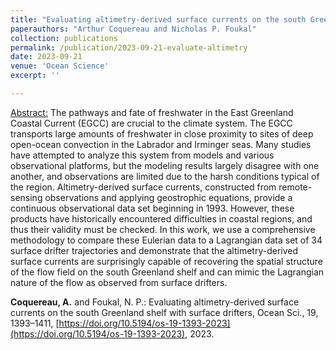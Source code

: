 ```yaml
---
title: "Evaluating altimetry-derived surface currents on the south Greenland shelf with surface drifters"
paperauthors: "Arthur Coquereau and Nicholas P. Foukal"
collection: publications
permalink: /publication/2023-09-21-evaluate-altimetry
date: 2023-09-21
venue: 'Ocean Science'
excerpt: ''

---
```

<u>Abstract:</u> The pathways and fate of freshwater in the East Greenland Coastal Current (EGCC) are crucial to the climate system. The EGCC transports large amounts of freshwater in close proximity to sites of deep open-ocean convection in the Labrador and Irminger seas. Many studies have attempted to analyze this system from models and various observational platforms, but the modeling results largely disagree with one another, and observations are limited due to the harsh conditions typical of the region. Altimetry-derived surface currents, constructed from remote-sensing observations and applying geostrophic equations, provide a continuous observational data set beginning in 1993. However, these products have historically encountered difficulties in coastal regions, and thus their validity must be checked. In this work, we use a comprehensive methodology to compare these Eulerian data to a Lagrangian data set of 34 surface drifter trajectories and demonstrate that the altimetry-derived surface currents are surprisingly capable of recovering the spatial structure of the flow field on the south Greenland shelf and can mimic the Lagrangian nature of the flow as observed from surface drifters.

**Coquereau, A.** and Foukal, N. P.: Evaluating altimetry-derived surface currents on the south Greenland shelf with surface drifters, Ocean Sci., 19, 1393–1411, [https://doi.org/10.5194/os-19-1393-2023](https://doi.org/10.5194/os-19-1393-2023), 2023.

